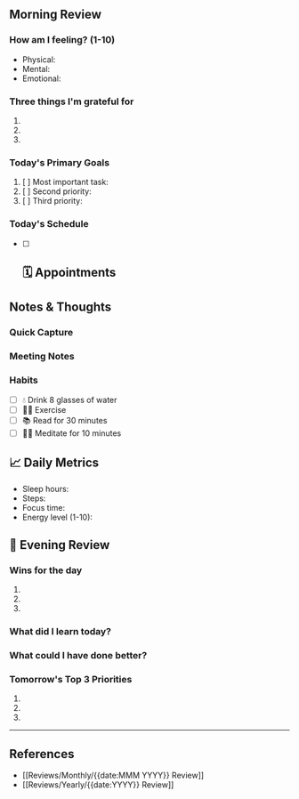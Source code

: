 ## Morning Review
### How am I feeling? (1-10)
- Physical: 
- Mental: 
- Emotional: 

### Three things I'm grateful for
1. 
2. 
3. 

### Today's Primary Goals

1. [ ] Most important task:
2. [ ] Second priority:
3. [ ] Third priority:

### Today's Schedule
- [ ] 🗓️ Appointments
	- 

## Notes & Thoughts
### Quick Capture


### Meeting Notes


### Habits
- [ ] 💧 Drink 8 glasses of water
- [ ] 🏃‍♂️ Exercise
- [ ] 📚 Read for 30 minutes
- [ ] 🧘‍♂️ Meditate for 10 minutes

## 📈 Daily Metrics
- Sleep hours: 
- Steps: 
- Focus time: 
- Energy level (1-10): 

## 🌙 Evening Review
### Wins for the day
1. 
2. 
3. 

### What did I learn today?


### What could I have done better?


### Tomorrow's Top 3 Priorities

1. 
2. 
3. 

---
## References

- [[Reviews/Monthly/{{date:MMM YYYY}} Review]]
- [[Reviews/Yearly/{{date:YYYY}} Review]]
